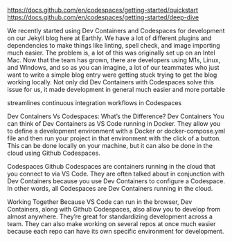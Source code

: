 https://docs.github.com/en/codespaces/getting-started/quickstart
https://docs.github.com/en/codespaces/getting-started/deep-dive

We recently started using Dev Containers and Codespaces for development on our Jekyll blog here at Earthly. We have a lot of different plugins and dependencies to make things like linting, spell check, and image importing much easier. The problem is, a lot of this was originally set up on an Intel Mac. Now that the team has grown, there are developers using M1s, Linux, and Windows, and so as you can imagine, a lot of our teammates who just want to write a simple blog entry were getting stuck trying to get the blog working locally. Not only did Dev Containers with Codespaces solve this issue for us, it made development in general much easier and more portable

streamlines continuous integration workflows in Codespaces

Dev Containers Vs Codespaces: What’s the Difference?
Dev Containers
You can think of Dev Containers as VS Code running in Docker. They allow you to define a development environment with a Docker or docker-compose.yml file and then run your project in that environment with the click of a button. This can be done locally on your machine, but it can also be done in the cloud using Github Codespaces.

Codespaces
Github Codespaces are containers running in the cloud that you connect to via VS Code. They are often talked about in conjunction with Dev Containers because you use Dev Containers to configure a Codespace. In other words, all Codespaces are Dev Containers running in the cloud.

Working Together
Because VS Code can run in the browser, Dev Containers, along with Github Codespaces, also allow you to develop from almost anywhere. They’re great for standardizing development across a team. They can also make working on several repos at once much easier because each repo can have its own specific environment for development.